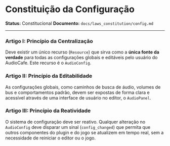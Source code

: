 # Constituição da Configuração

**Status:** Constitucional
**Documento:** `docs/laws_constitution/config.md`

---

### **Artigo I: Princípio da Centralização**

Deve existir um único recurso (`Resource`) que sirva como a **única fonte da verdade** para todas as configurações globais e editáveis pelo usuário do AudioCafe. Este recurso é o `AudioConfig`.

### **Artigo II: Princípio da Editabilidade**

As configurações globais, como caminhos de busca de áudio, volumes de bus e comportamentos padrão, devem ser expostas de forma clara e acessível através de uma interface de usuário no editor, o `AudioPanel`.

### **Artigo III: Princípio da Reatividade**

O sistema de configuração deve ser reativo. Qualquer alteração no `AudioConfig` deve disparar um sinal (`config_changed`) que permita que outros componentes do plugin e do jogo se atualizem em tempo real, sem a necessidade de reiniciar o editor ou o jogo.
